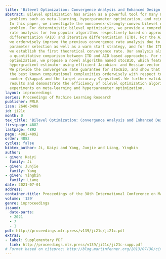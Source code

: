 ```yaml
---
title: 'Bilevel Optimization: Convergence Analysis and Enhanced Design'
abstract: Bilevel optimization has arisen as a powerful tool for many machine learning
  problems such as meta-learning, hyperparameter optimization, and reinforcement learning.
  In this paper, we investigate the nonconvex-strongly-convex bilevel optimization
  problem. For deterministic bilevel optimization, we provide a comprehensive convergence
  rate analysis for two popular algorithms respectively based on approximate implicit
  differentiation (AID) and iterative differentiation (ITD). For the AID-based method,
  we orderwisely improve the previous convergence rate analysis due to a more practical
  parameter selection as well as a warm start strategy, and for the ITD-based method
  we establish the first theoretical convergence rate. Our analysis also provides
  a quantitative comparison between ITD and AID based approaches. For stochastic bilevel
  optimization, we propose a novel algorithm named stocBiO, which features a sample-efficient
  hypergradient estimator using efficient Jacobian- and Hessian-vector product computations.
  We provide the convergence rate guarantee for stocBiO, and show that stocBiO outperforms
  the best known computational complexities orderwisely with respect to the condition
  number $\kappa$ and the target accuracy $\epsilon$. We further validate our theoretical
  results and demonstrate the efficiency of bilevel optimization algorithms by the
  experiments on meta-learning and hyperparameter optimization.
layout: inproceedings
series: Proceedings of Machine Learning Research
publisher: PMLR
issn: 2640-3498
id: ji21c
month: 0
tex_title: 'Bilevel Optimization: Convergence Analysis and Enhanced Design'
firstpage: 4882
lastpage: 4892
page: 4882-4892
order: 4882
cycles: false
bibtex_author: Ji, Kaiyi and Yang, Junjie and Liang, Yingbin
author:
- given: Kaiyi
  family: Ji
- given: Junjie
  family: Yang
- given: Yingbin
  family: Liang
date: 2021-07-01
address:
container-title: Proceedings of the 38th International Conference on Machine Learning
volume: '139'
genre: inproceedings
issued:
  date-parts:
  - 2021
  - 7
  - 1
pdf: http://proceedings.mlr.press/v139/ji21c/ji21c.pdf
extras:
- label: Supplementary PDF
  link: http://proceedings.mlr.press/v139/ji21c/ji21c-supp.pdf
# Format based on citeproc: http://blog.martinfenner.org/2013/07/30/citeproc-yaml-for-bibliographies/
---
```

